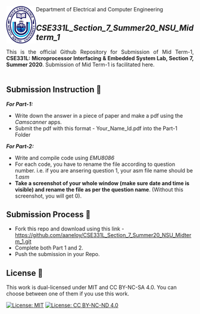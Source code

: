 <html>
  
<img align="left" width="80" height="100" src="https://github.com/NeloyNSU/CSE482_Summer-19_Section7/blob/master/image/nsulogo.png">
Department of Electrical and Computer Engineering


## _CSE331L_Section_7_Summer20_NSU_Midterm_1_ 

<p align="justify">
This is the official Github Repository for Submission of Mid Term-1, <b>CSE331L: Microprocessor Interfacing & Embedded System Lab, Section 7, Summer 2020</b>. Submission of Mid Term-1 is facilitated here.</br> </br> 

</html>

## Submission Instruction 📖

**_For Part-1:_** 
* Write down the answer in a piece of paper and make a pdf using the *Camscanner* apps. 
* Submit the pdf with this format - Your_Name_Id.pdf into the Part-1 Folder

**_For Part-2:_**
* Write and compile code using *EMU8086*
* For each code, you have to rename the file according to question number. i.e. if you are ansering question 1, your asm file name should be *1.asm*
* **Take a screenshot of your whole window (make sure date and time is visible) and rename the file as per the question name**. (Without this screenshot, you will get 0).

## Submission Process 🚀

* Fork this repo and download using this link - https://github.com/aaneloy/CSE331L_Section_7_Summer20_NSU_Midterm_1.git
* Complete both Part 1 and 2.
* Push the submission in your Repo. 


## License 📄
This work is dual-licensed under MIT and CC BY-NC-SA 4.0. You can choose between one of them if you use this work.

[![License: MIT](https://img.shields.io/badge/License-MIT-yellow.svg)](https://opensource.org/licenses/MIT) [![License: CC BY-NC-ND 4.0](https://img.shields.io/badge/License-CC%20BY--NC--ND%204.0-lightgrey.svg)](https://creativecommons.org/licenses/by-nc-nd/4.0/)